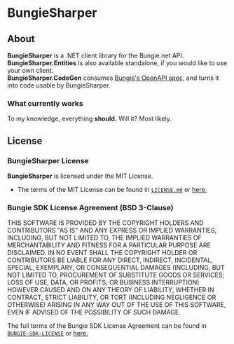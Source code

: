 # BungieSharper

## About
**BungieSharper** is a .NET client library for the Bungie.net API.  
**BungieSharper.Entities** Is also available standalone, if you would like to use your own client.  
**BungieSharper.CodeGen** consumes [Bungie's OpenAPI spec,](https://github.com/Bungie-net/api) and turns it into code usable by BungieSharper.  

### What currently works
To my knowledge, everything **should.** Will it? Most likely.

## License
### BungieSharper License
**BungieSharper** is licensed under the MIT License.
 - The terms of the MIT License can be found in [`LICENSE.md`](LICENSE.md) or [here.](https://opensource.org/licenses/MIT)

### Bungie SDK License Agreement (BSD 3-Clause)
THIS SOFTWARE IS PROVIDED BY THE COPYRIGHT HOLDERS AND CONTRIBUTORS "AS IS"
AND ANY EXPRESS OR IMPLIED WARRANTIES, INCLUDING, BUT NOT LIMITED TO, THE
IMPLIED WARRANTIES OF MERCHANTABILITY AND FITNESS FOR A PARTICULAR PURPOSE ARE
DISCLAIMED. IN NO EVENT SHALL THE COPYRIGHT HOLDER OR CONTRIBUTORS BE LIABLE
FOR ANY DIRECT, INDIRECT, INCIDENTAL, SPECIAL, EXEMPLARY, OR CONSEQUENTIAL
DAMAGES (INCLUDING, BUT NOT LIMITED TO, PROCUREMENT OF SUBSTITUTE GOODS OR
SERVICES; LOSS OF USE, DATA, OR PROFITS; OR BUSINESS INTERRUPTION) HOWEVER
CAUSED AND ON ANY THEORY OF LIABILITY, WHETHER IN CONTRACT, STRICT LIABILITY,
OR TORT (INCLUDING NEGLIGENCE OR OTHERWISE) ARISING IN ANY WAY OUT OF THE USE
OF THIS SOFTWARE, EVEN IF ADVISED OF THE POSSIBILITY OF SUCH DAMAGE.

The full terms of the Bungie SDK License Agreement can be found in [`BUNGIE-SDK-LICENSE`](BUNGIE-SDK-LICENSE) or [here.](https://github.com/Bungie-net/api/blob/master/LICENSE)
